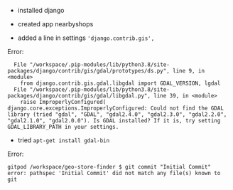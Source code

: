 * installed django

* created app nearbyshops

* added a line in settings `'django.contrib.gis',`

Error:
```
  File "/workspace/.pip-modules/lib/python3.8/site-packages/django/contrib/gis/gdal/prototypes/ds.py", line 9, in <module>
    from django.contrib.gis.gdal.libgdal import GDAL_VERSION, lgdal
  File "/workspace/.pip-modules/lib/python3.8/site-packages/django/contrib/gis/gdal/libgdal.py", line 39, in <module>
    raise ImproperlyConfigured(
django.core.exceptions.ImproperlyConfigured: Could not find the GDAL library (tried "gdal", "GDAL", "gdal2.4.0", "gdal2.3.0", "gdal2.2.0", "gdal2.1.0", "gdal2.0.0"). Is GDAL installed? If it is, try setting GDAL_LIBRARY_PATH in your settings.
```

* tried `apt-get install gdal-bin`

Error:

```
gitpod /workspace/geo-store-finder $ git commit "Initial Commit"
error: pathspec 'Initial Commit' did not match any file(s) known to git

```